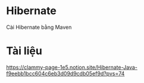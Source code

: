 # Hibernate
Cài Hibernate bằng Maven
# Tài liệu
https://clammy-page-1e5.notion.site/Hibernate-Java-f9eebb1bcc604c6eb3d09d9cdb05ef9d?pvs=74
